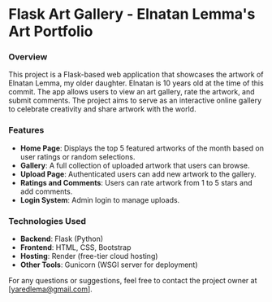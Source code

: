 # Flask Art Gallery - Elnatan Lemma's Art Portfolio

### Overview

This project is a Flask-based web application that showcases the artwork of Elnatan Lemma, my older daughter. Elnatan is 10 years old at the time of this commit. The app allows users to view an art gallery, rate the artwork, and submit comments. The project aims to serve as an interactive online gallery to celebrate creativity and share artwork with the world.

### Features

- **Home Page**: Displays the top 5 featured artworks of the month based on user ratings or random selections.
- **Gallery**: A full collection of uploaded artwork that users can browse.
- **Upload Page**: Authenticated users can add new artwork to the gallery.
- **Ratings and Comments**: Users can rate artwork from 1 to 5 stars and add comments.
- **Login System**: Admin login to manage uploads.

### Technologies Used

- **Backend**: Flask (Python)
- **Frontend**: HTML, CSS, Bootstrap
- **Hosting**: Render (free-tier cloud hosting)
- **Other Tools**: Gunicorn (WSGI server for deployment)

For any questions or suggestions, feel free to contact the project owner at [yaredlema@gmail.com].